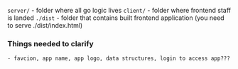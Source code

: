 `server/` - folder where all go logic lives
`client/` - folder where frontend staff is landed
`./dist` - folder that contains built frontend application (you need to serve ./dist/index.html)

### Things needed to clarify
    - favcion, app name, app logo, data structures, login to access app???